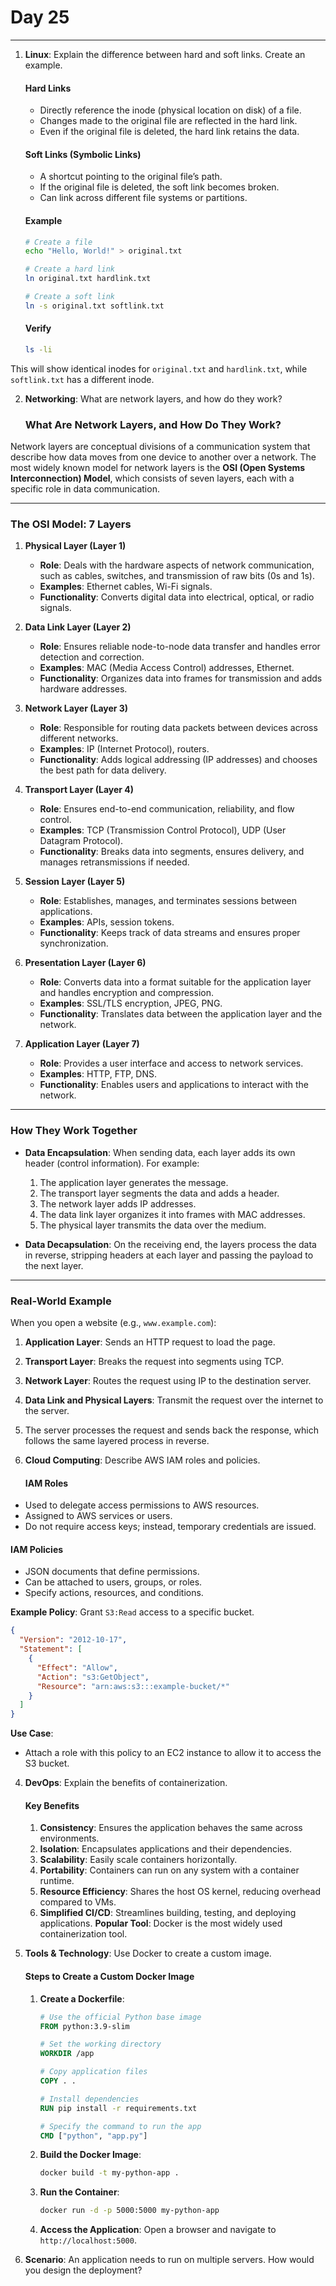 # Day 25
---

1. **Linux**: Explain the difference between hard and soft links. Create an example.
   #### **Hard Links**
    - Directly reference the inode (physical location on disk) of a file.
    - Changes made to the original file are reflected in the hard link.
    - Even if the original file is deleted, the hard link retains the data.

   #### **Soft Links (Symbolic Links)**
    - A shortcut pointing to the original file’s path.
    - If the original file is deleted, the soft link becomes broken.
    - Can link across different file systems or partitions.

   #### **Example**
    ```bash
    # Create a file
    echo "Hello, World!" > original.txt

    # Create a hard link
    ln original.txt hardlink.txt

    # Create a soft link
    ln -s original.txt softlink.txt
    ```

   #### **Verify**
    ```bash
    ls -li
    ```
This will show identical inodes for `original.txt` and `hardlink.txt`, while `softlink.txt` has a different inode.


2. **Networking**: What are network layers, and how do they work?
   ### **What Are Network Layers, and How Do They Work?**

Network layers are conceptual divisions of a communication system that describe how data moves from one device to another over a network. The most widely known model for network layers is the **OSI (Open Systems Interconnection) Model**, which consists of seven layers, each with a specific role in data communication.

---

### **The OSI Model: 7 Layers**

1. **Physical Layer (Layer 1)**  
   - **Role**: Deals with the hardware aspects of network communication, such as cables, switches, and transmission of raw bits (0s and 1s).  
   - **Examples**: Ethernet cables, Wi-Fi signals.  
   - **Functionality**: Converts digital data into electrical, optical, or radio signals.

2. **Data Link Layer (Layer 2)**  
   - **Role**: Ensures reliable node-to-node data transfer and handles error detection and correction.  
   - **Examples**: MAC (Media Access Control) addresses, Ethernet.  
   - **Functionality**: Organizes data into frames for transmission and adds hardware addresses.

3. **Network Layer (Layer 3)**  
   - **Role**: Responsible for routing data packets between devices across different networks.  
   - **Examples**: IP (Internet Protocol), routers.  
   - **Functionality**: Adds logical addressing (IP addresses) and chooses the best path for data delivery.

4. **Transport Layer (Layer 4)**  
   - **Role**: Ensures end-to-end communication, reliability, and flow control.  
   - **Examples**: TCP (Transmission Control Protocol), UDP (User Datagram Protocol).  
   - **Functionality**: Breaks data into segments, ensures delivery, and manages retransmissions if needed.

5. **Session Layer (Layer 5)**  
   - **Role**: Establishes, manages, and terminates sessions between applications.  
   - **Examples**: APIs, session tokens.  
   - **Functionality**: Keeps track of data streams and ensures proper synchronization.

6. **Presentation Layer (Layer 6)**  
   - **Role**: Converts data into a format suitable for the application layer and handles encryption and compression.  
   - **Examples**: SSL/TLS encryption, JPEG, PNG.  
   - **Functionality**: Translates data between the application layer and the network.

7. **Application Layer (Layer 7)**  
   - **Role**: Provides a user interface and access to network services.  
   - **Examples**: HTTP, FTP, DNS.  
   - **Functionality**: Enables users and applications to interact with the network.

---

### **How They Work Together**
- **Data Encapsulation**: When sending data, each layer adds its own header (control information). For example:
  1. The application layer generates the message.
  2. The transport layer segments the data and adds a header.
  3. The network layer adds IP addresses.
  4. The data link layer organizes it into frames with MAC addresses.
  5. The physical layer transmits the data over the medium.

- **Data Decapsulation**: On the receiving end, the layers process the data in reverse, stripping headers at each layer and passing the payload to the next layer.

---

### **Real-World Example**
When you open a website (e.g., `www.example.com`):
1. **Application Layer**: Sends an HTTP request to load the page.
2. **Transport Layer**: Breaks the request into segments using TCP.
3. **Network Layer**: Routes the request using IP to the destination server.
4. **Data Link and Physical Layers**: Transmit the request over the internet to the server.
5. The server processes the request and sends back the response, which follows the same layered process in reverse.


3. **Cloud Computing**: Describe AWS IAM roles and policies.
   #### **IAM Roles**
- Used to delegate access permissions to AWS resources.
- Assigned to AWS services or users.
- Do not require access keys; instead, temporary credentials are issued.

#### **IAM Policies**
- JSON documents that define permissions.
- Can be attached to users, groups, or roles.
- Specify actions, resources, and conditions.

**Example Policy**: Grant `S3:Read` access to a specific bucket.
```json
{
  "Version": "2012-10-17",
  "Statement": [
    {
      "Effect": "Allow",
      "Action": "s3:GetObject",
      "Resource": "arn:aws:s3:::example-bucket/*"
    }
  ]
}
```

**Use Case**:
- Attach a role with this policy to an EC2 instance to allow it to access the S3 bucket.


4. **DevOps**: Explain the benefits of containerization.
   #### **Key Benefits**
    1. **Consistency**: Ensures the application behaves the same across environments.
    2. **Isolation**: Encapsulates applications and their dependencies.
    3. **Scalability**: Easily scale containers horizontally.
    4. **Portability**: Containers can run on any system with a container runtime.
    5. **Resource Efficiency**: Shares the host OS kernel, reducing overhead compared to VMs.
    6. **Simplified CI/CD**: Streamlines building, testing, and deploying applications.
**Popular Tool**: Docker is the most widely used containerization tool.


5. **Tools & Technology**: Use Docker to create a custom image.
   #### **Steps to Create a Custom Docker Image**
   1. **Create a Dockerfile**:
      ```Dockerfile
      # Use the official Python base image
      FROM python:3.9-slim

      # Set the working directory
      WORKDIR /app

      # Copy application files
      COPY . .

      # Install dependencies
      RUN pip install -r requirements.txt

      # Specify the command to run the app
      CMD ["python", "app.py"]
      ```

   2. **Build the Docker Image**:
      ```bash
      docker build -t my-python-app .
      ```

   3. **Run the Container**:
      ```bash
      docker run -d -p 5000:5000 my-python-app
      ```

   4. **Access the Application**:
   Open a browser and navigate to `http://localhost:5000`.


6. **Scenario**: An application needs to run on multiple servers. How would you design the deployment?


